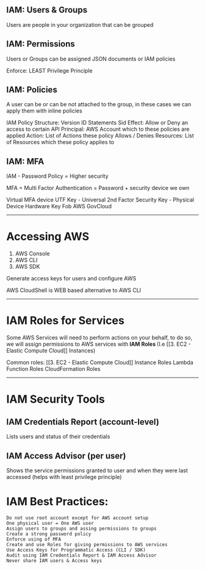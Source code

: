 ## IAM: Users & Groups

Users are people in your organization that can be grouped

## IAM: Permissions

Users or Groups can be assigned JSON documents or IAM policies

Enforce: LEAST Privilege Principle

## IAM: Policies

A user can be or can be not attached to the group, in these cases we can apply them with inline policies

IAM Policy Structure:
	Version
	ID
	Statements
		Sid
		Effect: Allow or Deny an access to certain API
		Principal: AWS Account which to these policies are applied
		Action: List of Actions these policy Allows / Denies
		Resources: List of Resources which these policy applies to

## IAM: MFA

IAM - Password Policy  = Higher security

MFA = Multi Factor Authentication = Password + security device we own

Virtual MFA device
UTF Key  - Universal 2nd Factor Security Key - Physical Device
Hardware Key Fob
AWS GovCloud

<hr>

# Accessing AWS

1. AWS Console
2. AWS CLI
3. AWS SDK

Generate access keys for users and configure AWS

AWS CloudShell is WEB based alternative to AWS CLI

<hr>

# IAM Roles for Services

Some AWS Services will need to perform actions on your behalf, to do so, we will assign permissions to AWS services with<b> IAM Roles </b>(I.e [[3. EC2 - Elastic Compute Cloud]] Instances)

Common roles:
	[[3. EC2 - Elastic Compute Cloud]] Instance Roles
	Lambda Function Roles
	CloudFormation Roles

<hr>

# IAM Security Tools

## IAM Credentials Report (account-level)

Lists users and status of their credentials

## IAM Access Advisor (per user)

Shows the service permissions granted to user and when they were last accessed (helps with least privilege principle)

# IAM Best Practices:

	Do not use root account except for AWS account setup
	One physical user = One AWS user
	Assign users to groups and assing permissions to groups
	Create a strong password policy
	Enforce using of MFA
	Create and use Roles for giving permissions to AWS services
	Use Access Keys for Programmatic Access (CLI / SDK)
	Audit using IAM Credentials Report & IAM Access Advisor
	Never share IAM users & Access keys